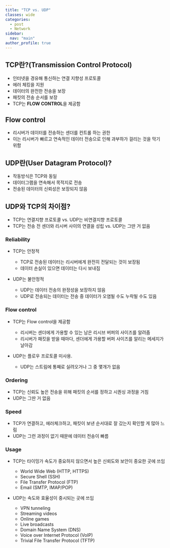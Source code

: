 ```yaml
---
title: "TCP vs. UDP"
classes: wide
categories: 
  - post
  - Network
sidebar:
  nav: "main"
author_profile: true
---
```


## TCP란?(Transmission Control Protocol)
- 인터넷을 경유해 통신하는 연결 지향성 프로토콜
- 에러 체킹을 지원
- 데이터의 완전한 전송을 보장
- 패킷의 전송 순서를 보장
- TCP는 **FLOW CONTROL**을 제공함

## Flow control
- 리시버가 데이터를 전송하는 센더를 컨트롤 하는 권한
- 이는 리시버가 빠르고 연속적인 데이터 전송으로 인해 과부하가 걸리는 것을 막기 위함

## UDP란(User Datagram Protocol)?
- 작동방식은 TCP와 동일
- 데이터그램을 연속해서 목적지로 전송
- 전송된 데이터의 신뢰성은 보장되지 않음

## UDP와 TCP의 차이점?
* TCP는 연결지향 프로토콜 vs. UDP는 비연결지향 프로토콜
* TCP는 전송 전 센더와 리시버 사이의 연결을 성립 vs. UDP는 그딴 거 없음

### Reliability
- TCP는 안정적
	- TCP로 전송된 데이터는 리시버에게 완전히 전달되는 것이 보장됨
	- 데이터 손실이 있으면 데이터는 다시 보내짐

- UDP는 불안정적
	- UDP는 데이터 전송의 완정성을 보장하지 않음
	- UDP로 전송되는 데이터는 전송 중 데이터가 오염될 수도 누락될 수도 있음

### Flow control
- TCP는 Flow control을 제공함
	- 리시버는 센더에게 가용할 수 있는 남은 리시브 버퍼의 사이즈를 알려줌
	- 리시버가 패킷을 받을 때마다, 센더에게 가용할 버퍼 사이즈를 알리는 메세지가 날아감

- UDP는 플로우 프로토콜 미사용. 
	- UDP는 스트림에 통째로 실려오거나 그 중 몇개가 없음

### Ordering
- TCP는 신뢰도 높은 전송을 위해 패킷의 순서를 정하고 시퀀싱 과정을 거침
- UDP는 그딴 거 없음

### Speed
- TCP가 연결하고, 에러체크하고, 패킷이 보낸 순서대로 잘 갔는지 확인할 게 많아 느림
- UDP는 그런 과정이 없기 때문에 데이터 전송이 빠름

### Usage
* TCP는 타이밍가 속도가 중요하지 않으면서 높은 신뢰도와 보안이 중요한 곳에 쓰임
	* World Wide Web (HTTP, HTTPS)
	* Secure Shell (SSH)
	* File Transfer Protocol (FTP)
	* Email (SMTP, IMAP/POP)

* UDP는 속도와 효율성이 중시되는 곳에 쓰임
	* VPN tunneling
	* Streaming videos
	* Online games
	* Live broadcasts
	* Domain Name System (DNS)
	* Voice over Internet Protocol (VoIP)
	* Trivial File Transfer Protocol (TFTP)